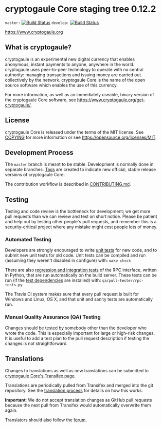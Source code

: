 cryptogaule Core staging tree 0.12.2
===============================

`master:` [![Build Status](https://travis-ci.org/BitcoinSolution/CryptoGauleDash.svg?branch=master)](https://travis-ci.org/BitcoinSolution/CryptoGauleDash) `develop:` [![Build Status](https://travis-ci.org/BitcoinSolution/CryptoGauleDash.svg?branch=develop)](https://travis-ci.org/BitcoinSolution/CryptoGauleDash/branches)

https://www.cryptogaule.org


What is cryptogaule?
----------------

cryptogaule is an experimental new digital currency that enables anonymous, instant
payments to anyone, anywhere in the world. cryptogaule uses peer-to-peer technology
to operate with no central authority: managing transactions and issuing money
are carried out collectively by the network. cryptogaule Core is the name of the open
source software which enables the use of this currency.

For more information, as well as an immediately useable, binary version of
the cryptogaule Core software, see https://www.cryptogaule.org/get-cryptogaule/.


License
-------

cryptogaule Core is released under the terms of the MIT license. See [COPYING](COPYING) for more
information or see https://opensource.org/licenses/MIT.

Development Process
-------------------

The `master` branch is meant to be stable. Development is normally done in separate branches.
[Tags](https://github.com/BitcoinSolution/CryptoGaulecryptogaule/tags) are created to indicate new official,
stable release versions of cryptogaule Core.

The contribution workflow is described in [CONTRIBUTING.md](CONTRIBUTING.md).

Testing
-------

Testing and code review is the bottleneck for development; we get more pull
requests than we can review and test on short notice. Please be patient and help out by testing
other people's pull requests, and remember this is a security-critical project where any mistake might cost people
lots of money.

### Automated Testing

Developers are strongly encouraged to write [unit tests](/doc/unit-tests.md) for new code, and to
submit new unit tests for old code. Unit tests can be compiled and run
(assuming they weren't disabled in configure) with: `make check`

There are also [regression and integration tests](/qa) of the RPC interface, written
in Python, that are run automatically on the build server.
These tests can be run (if the [test dependencies](/qa) are installed) with: `qa/pull-tester/rpc-tests.py`

The Travis CI system makes sure that every pull request is built for Windows
and Linux, OS X, and that unit and sanity tests are automatically run.

### Manual Quality Assurance (QA) Testing

Changes should be tested by somebody other than the developer who wrote the
code. This is especially important for large or high-risk changes. It is useful
to add a test plan to the pull request description if testing the changes is
not straightforward.

Translations
------------

Changes to translations as well as new translations can be submitted to
[cryptogaule Core's Transifex page](https://www.transifex.com/projects/p/cryptogaule/).

Translations are periodically pulled from Transifex and merged into the git repository. See the
[translation process](doc/translation_process.md) for details on how this works.

**Important**: We do not accept translation changes as GitHub pull requests because the next
pull from Transifex would automatically overwrite them again.

Translators should also follow the [forum](https://www.cryptogaule.org/forum/topic/cryptogaule-worldwide-collaboration.88/).
